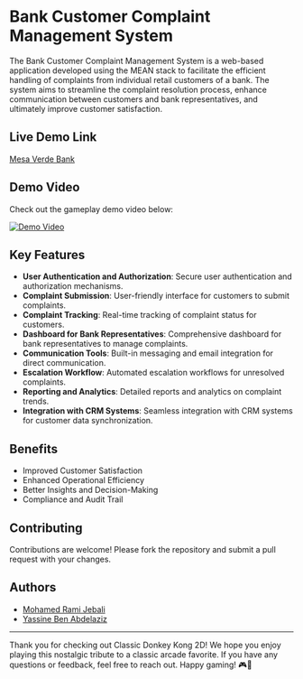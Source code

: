 # Bank Customer Complaint Management System

The Bank Customer Complaint Management System is a web-based application developed using the MEAN stack to facilitate the efficient handling of complaints from individual retail customers of a bank. The system aims to streamline the complaint resolution process, enhance communication between customers and bank representatives, and ultimately improve customer satisfaction.

## Live Demo Link

[Mesa Verde Bank](https://webproject-pied.vercel.app/)

## Demo Video

Check out the gameplay demo video below:

[![Demo Video](demo_thumbnail.png)](https://github.com/jebalirami7/mesa-verde-bank/assets/138411253/681f612f-4bc0-4ca6-bb59-453c9052bb12)

## Key Features

- **User Authentication and Authorization**: Secure user authentication and authorization mechanisms.
- **Complaint Submission**: User-friendly interface for customers to submit complaints.
- **Complaint Tracking**: Real-time tracking of complaint status for customers.
- **Dashboard for Bank Representatives**: Comprehensive dashboard for bank representatives to manage complaints.
- **Communication Tools**: Built-in messaging and email integration for direct communication.
- **Escalation Workflow**: Automated escalation workflows for unresolved complaints.
- **Reporting and Analytics**: Detailed reports and analytics on complaint trends.
- **Integration with CRM Systems**: Seamless integration with CRM systems for customer data synchronization.

## Benefits

- Improved Customer Satisfaction
- Enhanced Operational Efficiency
- Better Insights and Decision-Making
- Compliance and Audit Trail

## Contributing

Contributions are welcome! Please fork the repository and submit a pull request with your changes.

## Authors

- [Mohamed Rami Jebali](https://github.com/jebalirami7)
- [Yassine Ben Abdelaziz](https://github.com/YassineBenAbdelaziz)


---

Thank you for checking out Classic Donkey Kong 2D! We hope you enjoy playing this nostalgic tribute to a classic arcade favorite. If you have any questions or feedback, feel free to reach out. Happy gaming! 🎮🍌
